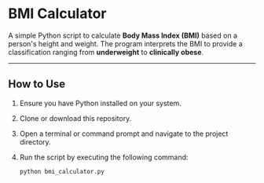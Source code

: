 # BMI Calculator  

A simple Python script to calculate **Body Mass Index (BMI)** based on a person's height and weight. The program interprets the BMI to provide a classification ranging from **underweight** to **clinically obese**.  

---

## How to Use  

1. Ensure you have Python installed on your system.  
2. Clone or download this repository.  
3. Open a terminal or command prompt and navigate to the project directory.  
4. Run the script by executing the following command:  

   ```bash
   python bmi_calculator.py
